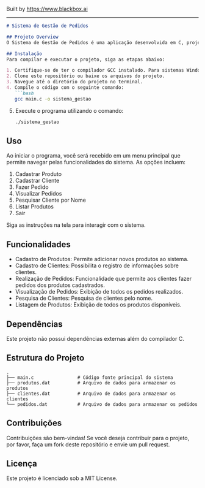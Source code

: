
Built by https://www.blackbox.ai

---

```markdown
# Sistema de Gestão de Pedidos

## Projeto Overview
O Sistema de Gestão de Pedidos é uma aplicação desenvolvida em C, projetada para simplificar o gerenciamento de produtos, clientes e pedidos. Com uma interface de linha de comando, o sistema permite que os usuários cadastrem produtos e clientes, realizem pedidos e visualizem resumos, além de manter um registro persistente dos dados em arquivos.

## Instalação
Para compilar e executar o projeto, siga as etapas abaixo:

1. Certifique-se de ter o compilador GCC instalado. Para sistemas Windows, você pode usar o MinGW.
2. Clone este repositório ou baixe os arquivos do projeto.
3. Navegue até o diretório do projeto no terminal.
4. Compile o código com o seguinte comando:
   ```bash
   gcc main.c -o sistema_gestao
   ```
5. Execute o programa utilizando o comando:
   ```bash
   ./sistema_gestao
   ```

## Uso
Ao iniciar o programa, você será recebido em um menu principal que permite navegar pelas funcionalidades do sistema. As opções incluem:

1. Cadastrar Produto
2. Cadastrar Cliente
3. Fazer Pedido
4. Visualizar Pedidos
5. Pesquisar Cliente por Nome
6. Listar Produtos
7. Sair

Siga as instruções na tela para interagir com o sistema.

## Funcionalidades
- Cadastro de Produtos: Permite adicionar novos produtos ao sistema.
- Cadastro de Clientes: Possibilita o registro de informações sobre clientes.
- Realização de Pedidos: Funcionalidade que permite aos clientes fazer pedidos dos produtos cadastrados.
- Visualização de Pedidos: Exibição de todos os pedidos realizados.
- Pesquisa de Clientes: Pesquisa de clientes pelo nome.
- Listagem de Produtos: Exibição de todos os produtos disponíveis.

## Dependências
Este projeto não possui dependências externas além do compilador C.

## Estrutura do Projeto
```
.
├── main.c                # Código fonte principal do sistema
├── produtos.dat          # Arquivo de dados para armazenar os produtos
├── clientes.dat          # Arquivo de dados para armazenar os clientes
└── pedidos.dat           # Arquivo de dados para armazenar os pedidos
```

## Contribuições
Contribuições são bem-vindas! Se você deseja contribuir para o projeto, por favor, faça um fork deste repositório e envie um pull request.

## Licença
Este projeto é licenciado sob a MIT License.
```